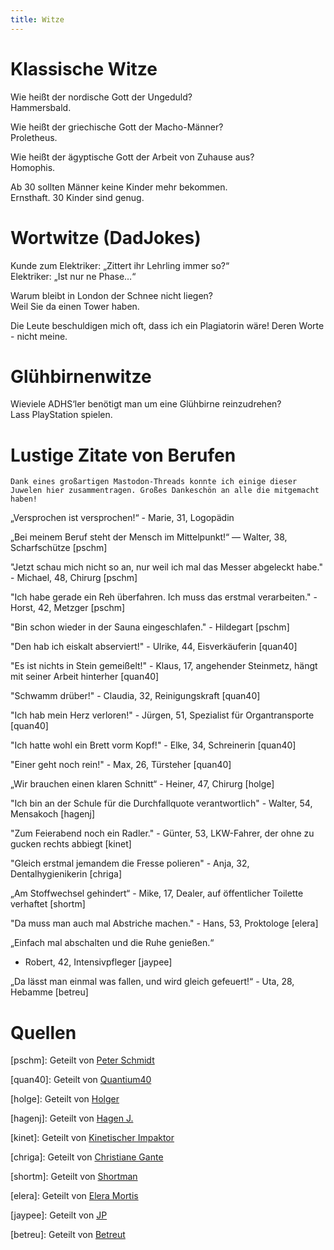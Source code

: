 ```yaml
---
title: Witze
---
```


# Klassische Witze

Wie heißt der nordische Gott der Ungeduld?  
Hammersbald.

Wie heißt der griechische Gott der Macho-Männer?  
Proletheus.

Wie heißt der ägyptische Gott der Arbeit von Zuhause aus?  
Homophis.  

Ab 30 sollten Männer keine Kinder mehr bekommen.  
Ernsthaft. 30 Kinder sind genug.

# Wortwitze (DadJokes)

Kunde zum Elektriker: „Zittert ihr Lehrling immer so?“  
Elektriker: „Ist nur ne Phase…“

Warum bleibt in London der Schnee nicht liegen?   
Weil Sie da einen Tower haben.

Die Leute beschuldigen mich oft, dass ich ein Plagiatorin wäre! Deren Worte - nicht meine.

# Glühbirnenwitze

Wieviele ADHS‘ler benötigt man um eine Glühbirne reinzudrehen?  
Lass PlayStation spielen.

# Lustige Zitate von Berufen

```
Dank eines großartigen Mastodon-Threads konnte ich einige dieser Juwelen hier zusammentragen. Großes Dankeschön an alle die mitgemacht haben!
```

„Versprochen ist versprochen!“ - Marie, 31, Logopädin

„Bei meinem Beruf steht der Mensch im Mittelpunkt!“ — Walter, 38, Scharfschütze [pschm]

"Jetzt schau mich nicht so an, nur weil ich mal das Messer abgeleckt habe." - Michael, 48, Chirurg [pschm]

"Ich habe gerade ein Reh überfahren. Ich muss das erstmal verarbeiten." - Horst, 42, Metzger [pschm]

"Bin schon wieder in der Sauna eingeschlafen." - Hildegart [pschm]

"Den hab ich eiskalt abserviert!" - Ulrike, 44, Eisverkäuferin [quan40]

"Es ist nichts in Stein gemeißelt!" - Klaus, 17, angehender Steinmetz, hängt mit seiner Arbeit hinterher [quan40]

"Schwamm drüber!" - Claudia, 32, Reinigungskraft [quan40]

"Ich hab mein Herz verloren!" - Jürgen, 51, Spezialist für Organtransporte [quan40]

"Ich hatte wohl ein Brett vorm Kopf!" - Elke, 34, Schreinerin [quan40]

"Einer geht noch rein!" - Max, 26, Türsteher [quan40]

„Wir brauchen einen klaren Schnitt“ - Heiner, 47, Chirurg [holge]

"Ich bin an der Schule für die Durchfallquote verantwortlich" - Walter, 54, Mensakoch [hagenj]

"Zum Feierabend noch ein Radler." - Günter, 53, LKW-Fahrer, der ohne zu gucken rechts abbiegt [kinet]

"Gleich erstmal jemandem die Fresse polieren" - Anja, 32, Dentalhygienikerin [chriga]

„Am Stoffwechsel gehindert“ - Mike, 17, Dealer, auf öffentlicher Toilette verhaftet [shortm]

"Da muss man auch mal Abstriche machen." - 
Hans, 53, Proktologe [elera]

„Einfach mal abschalten und die Ruhe genießen.“
- Robert, 42, Intensivpfleger [jaypee]

„Da lässt man einmal was fallen, und wird gleich gefeuert!“ - Uta, 28, Hebamme [betreu]


# Quellen

[pschm]: Geteilt von [Peter Schmidt](https://lazysocial.de/@33dBm)

[quan40]: Geteilt von [Quantium40](https://sueden.social/@Quantium40)

[holge]: Geteilt von [Holger](https://social.tchncs.de/@kephalos)

[hagenj]: Geteilt von [Hagen J.](https://nrw.social/@h0g3R)

[kinet]: Geteilt von [Kinetischer Impaktor](https://heidel.berg.social/@fbausch)

[chriga]: Geteilt von [Christiane Gante](https://norden.social/@historiavocis)

[shortm]: Geteilt von [Shortman](https://sueden.social/@Shortman)

[elera]: Geteilt von [Elera Mortis](https://layer8.space/@elera_mortis)

[jaypee]: Geteilt von [JP](https://aut.social/@JP)

[betreu]: Geteilt von [Betreut]()
